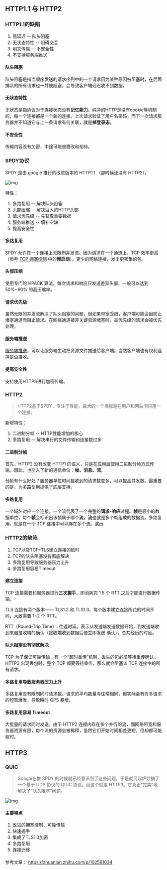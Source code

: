 ## HTTP1.1 与 HTTP2

### HTTP1.1的缺陷

1. 高延迟 -- 队头阻塞
2. 无状态特性 -- 阻碍交互
3. 明文传输 -- 不安全性
4. 不支持服务端推送

#### 队头阻塞

队头阻塞是指当顺序发送的请求序列中的一个请求因为某种原因被阻塞时，在后面排队的所有请求也一并被阻塞，会导致客户端迟迟收不到数据。

#### 无状态特性

无状态是指协议对于连接状态没有**记忆能力**。纯净的HTTP是没有cookie等机制的，每一个连接都是一个新的连接。上次请求验证了用户名密码，而下一次请求服务器并不知道它与上一条请求有何关联，就是**掉登录态。**

#### 不安全性

传输内容没有加密，中途可能被篡改和劫持。

### SPDY协议

SPDY 是由 google 推行的改进版本的 HTTP1.1 （那时候还没有 HTTP2）。

![img](https://pic4.zhimg.com/80/v2-7afd90538135334355eff37cdd34e4fb_720w.jpg)

特性：

1. 多路复用 -- 解决队头阻塞
2. 头部压缩 -- 解决巨大的HTTP头部
3. 请求优先级 -- 先获取重要数据
4. 服务端推送 -- 填补空缺
5. 提高安全性

#### 多路复用

SPDY 允许在一个连接上无限制并发流。因为请求在一个通道上，TCP 效率更高（参考 [TCP 拥塞控制](https://zhuanlan.zhihu.com/p/37379780) 中的**慢启动**）。更少的网络连接，发出更密集的包。

#### 头部压缩

使用专门的 HPACK 算法，每次请求和响应只发送差异头部，一般可以达到 50%~90% 的高压缩率。

#### 请求优先级

虽然无限的并发流解决了队头阻塞的问题，但如果带宽受限，客户端可能会因防止堵塞通道而阻止请求。在网络通道被非关键资源堵塞时，高优先级的请求会被优先处理。

#### 服务端推送

[服务端推送]( http://www.ruanyifeng.com/blog/2018/03/http2_server_push.html)，可以让服务端主动把资源文件推送给客户端。当然客户端也有权利选择是否接收。

#### 提高安全性

支持使用HTTPS进行加密传输。

### HTTP2

> HTTP2基于SPDY，专注于性能，最大的一个目标是在用户和网站间只用一个连接。

新增特性：

1. 二进制分帧 -- HTTP性能增加的核心
2. 多路复用 -- 解决串行的文件传输和连接数过多

#### 二进制分帧

首先，HTTP2 没有改变 HTTP1 的语义，只是在应用层使用二进制分帧方式传输。因此，也引入了新的通信单位：**帧、消息、流**。

分帧有什么好处？服务器单位时间接收到的请求数变多，可以提高并发数。最重要的是，为多路复用提供了底层支持。

#### 多路复用

一个域名对应一个连接，一个流代表了一个完整的**请求-响应**过程。**帧**是最小的数据单位，每个**帧**会标识出该帧属于哪个**流**，**流**也就是多个帧组成的数据流。多路复用，就是在一个 TCP 连接中可以存在多个流。[演示](https://link.zhihu.com/?target=https%3A//http2.akamai.com/demo)

### HTTP2的缺陷

1. TCP以及TCP+TLS建立连接的延时
2. TCP的队头阻塞没有彻底解决
3. 多路复用导致服务器压力上升
4. 多路复用容易Timeout

#### 建立连接

TCP 连接需要和服务器进行**三次握手**，即消耗完 1.5 个 RTT 之后才能进行数据传输。

TLS 连接有两个版本—— TLS1.2 和 TLS1.3，每个版本建立连接所花的时间不同，大致需要 1~2 个 RTT。	     

RTT（Round-Trip Time）:
            往返时延。表示从发送端发送数据开始，到发送端收到来自接收端的确认（接收端收到数据后便立即发送    确认），总共经历的时延。

#### 队头阻塞没有彻底解决

TCP 为了保证可靠传输，有一个“超时重传”机制，丢失的包必须等待重传确认。HTTP2 出现丢包时，整个 TCP 都要等待重传，那么就会阻塞该 TCP 连接中的所有请求。

#### 多路复用导致服务器压力上升

多路复用没有限制同时请求数。请求的平均数量与往常相同，但实际会有许多请求的短暂爆发，导致瞬时 QPS 暴增。

#### **多路复用容易 Timeout**

大批量的请求同时发送，由于 HTTP2 连接内存在多个并行的流，而网络带宽和服务器资源有限，每个流的资源会被稀释，虽然它们开始时间相差更短，但却都可能超时。

## HTTP3

### QUIC

> Google在推 SPDY 的时候就已经意识到了这些问题，于是就另起炉灶搞了一个基于 UDP 协议的 QUIC 协议。而这个就是 HTTP3。它真正“完美”地解决了“队头阻塞”问题。 



 ![img](https://pic2.zhimg.com/80/v2-042349861ba29fc613bd2364bb3f3881_720w.jpg) 



#### 主要特点

1. 改进的拥塞控制、可靠传输
2. 快速握手
3. 集成了TLS1.3加密
4. 多路复用
5. 连接迁移

#### 



参考文章： https://zhuanlan.zhihu.com/p/102561034 


